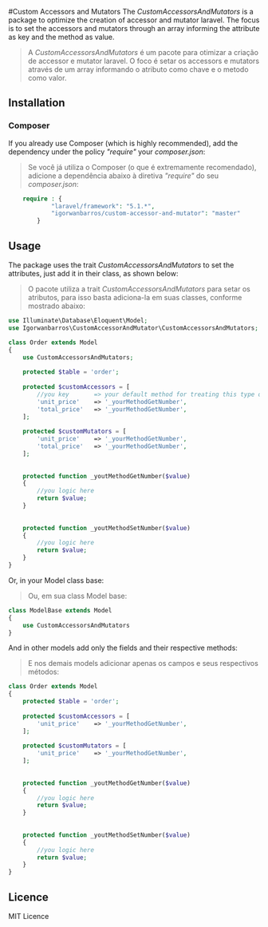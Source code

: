 #Custom Accessors and Mutators
The _CustomAccessorsAndMutators_ is a package to optimize the creation of accessor and mutator laravel. 
The focus is to set the accessors and mutators through an array informing the attribute as key and the method as value.

> A _CustomAccessorsAndMutators_ é um pacote para otimizar a criação de accessor e mutator laravel. 
> O foco é setar os accessors e mutators através de um array informando o atributo como chave e o metodo como valor. 

 
## Installation

### Composer
If you already use Composer (which is highly recommended), add the dependency under the policy *"require"* your _composer.json_:

> Se você já utiliza o Composer (o que é extremamente recomendado), adicione a dependência abaixo à diretiva *"require"* do seu _composer.json_:

```php
    require : {
            "laravel/framework": "5.1.*",
            "igorwanbarros/custom-accessor-and-mutator": "master"
        }
```


## Usage

The package uses the trait _CustomAccessorsAndMutators_ to set the attributes, just add it in their class, as shown below:

> O pacote utiliza a trait _CustomAccessorsAndMutators_ para setar os atributos, para isso basta adiciona-la em suas classes, conforme mostrado abaixo:


```php
use Illuminate\Database\Eloquent\Model;
use Igorwanbarros\CustomAccessorAndMutator\CustomAccessorsAndMutators;

class Order extends Model
{
    use CustomAccessorsAndMutators;
    
    protected $table = 'order';
    
    protected $customAccessors = [
        //you key       => your default method for treating this type of data
        'unit_price'    => '_yourMethodGetNumber',
        'total_price'   => '_yourMethodGetNumber',
    ];
    
    protected $customMutators = [
        'unit_price'    => '_yourMethodGetNumber',
        'total_price'   => '_yourMethodGetNumber',
    ];
    
    
    protected function _youtMethodGetNumber($value)
    {
        //you logic here
        return $value;
    }
    
    
    protected function _youtMethodSetNumber($value)
    {
        //you logic here
        return $value;
    }
}
```

Or, in your Model class base:

> Ou, em sua class Model base:


```php
class ModelBase extends Model 
{
    use CustomAccessorsAndMutators
}
```

And in other models add only the fields and their respective methods:

> E nos demais models adicionar apenas os campos e seus respectivos métodos:

```php
class Order extends Model
{
    protected $table = 'order';
    
    protected $customAccessors = [
        'unit_price'    => '_yourMethodGetNumber',
    ];
    
    protected $customMutators = [
        'unit_price'    => '_yourMethodGetNumber',
    ];
    
    
    protected function _youtMethodGetNumber($value)
    {
        //you logic here
        return $value;
    }
    
    
    protected function _youtMethodSetNumber($value)
    {
        //you logic here
        return $value;
    }
}
```

## Licence
MIT Licence